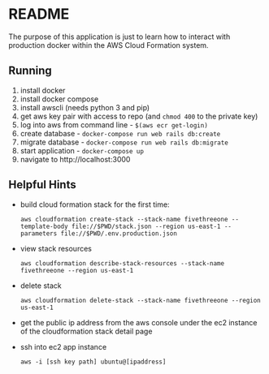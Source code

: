 # README

The purpose of this application is just to learn how to interact with
production docker within the AWS Cloud Formation system.

## Running

1. install docker
2. install docker compose
3. install awscli (needs python 3 and pip)
4. get aws key pair with access to repo (and `chmod 400` to the private key)
5. log into aws from command line - `$(aws ecr get-login)`
6. create database - `docker-compose run web rails db:create`
7. migrate database - `docker-compose run web rails db:migrate`
6. start application - `docker-compose up`
7. navigate to http://localhost:3000

## Helpful Hints

* build cloud formation stack for the first time:

      aws cloudformation create-stack --stack-name fivethreeone --template-body file://$PWD/stack.json --region us-east-1 --parameters file://$PWD/.env.production.json

* view stack resources

      aws cloudformation describe-stack-resources --stack-name fivethreeone --region us-east-1

* delete stack

      aws cloudformation delete-stack --stack-name fivethreeone --region us-east-1

* get the public ip address from the aws console under the ec2 instance of the cloudformation stack detail page
* ssh into ec2 app instance

      aws -i [ssh key path] ubuntu@[ipaddress]

